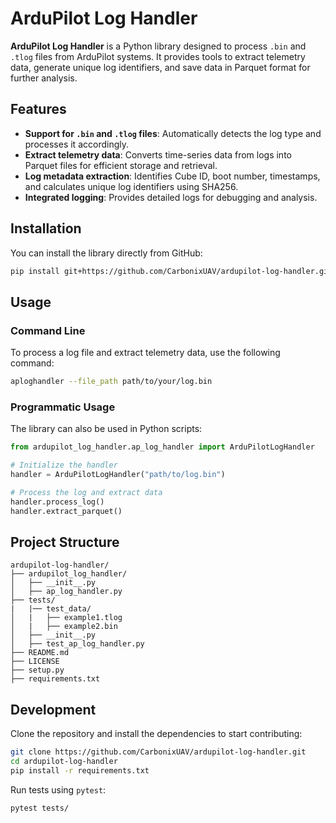 # ArduPilot Log Handler

**ArduPilot Log Handler** is a Python library designed to process `.bin` and `.tlog` files from ArduPilot systems. It provides tools to extract telemetry data, generate unique log identifiers, and save data in Parquet format for further analysis.

## Features

- **Support for `.bin` and `.tlog` files**: Automatically detects the log type and processes it accordingly.
- **Extract telemetry data**: Converts time-series data from logs into Parquet files for efficient storage and retrieval.
- **Log metadata extraction**: Identifies Cube ID, boot number, timestamps, and calculates unique log identifiers using SHA256.
- **Integrated logging**: Provides detailed logs for debugging and analysis.

## Installation

You can install the library directly from GitHub:

```bash
pip install git+https://github.com/CarbonixUAV/ardupilot-log-handler.git
```

## Usage

### Command Line

To process a log file and extract telemetry data, use the following command:

```bash
aploghandler --file_path path/to/your/log.bin
```

### Programmatic Usage

The library can also be used in Python scripts:

```python
from ardupilot_log_handler.ap_log_handler import ArduPilotLogHandler

# Initialize the handler
handler = ArduPilotLogHandler("path/to/log.bin")

# Process the log and extract data
handler.process_log()
handler.extract_parquet()
```

## Project Structure

```
ardupilot-log-handler/
├── ardupilot_log_handler/
│   ├── __init__.py
│   ├── ap_log_handler.py
├── tests/
|   |── test_data/
│   |   ├── example1.tlog
│   |   ├── example2.bin
│   ├── __init__.py
│   ├── test_ap_log_handler.py
├── README.md
├── LICENSE
├── setup.py
├── requirements.txt
```

## Development

Clone the repository and install the dependencies to start contributing:

```bash
git clone https://github.com/CarbonixUAV/ardupilot-log-handler.git
cd ardupilot-log-handler
pip install -r requirements.txt
```

Run tests using `pytest`:

```bash
pytest tests/
```
